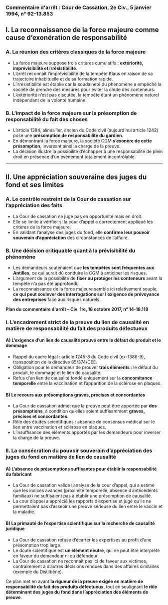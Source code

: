 ### **Commentaire d'arrêt : Cour de Cassation, 2e Civ., 5 janvier 1994, n° 92-13.853**

## **I. La reconnaissance de la force majeure comme cause d’exonération de responsabilité**

### **A. La réunion des critères classiques de la force majeure**

- La force majeure suppose trois critères cumulatifs : **extériorité, imprévisibilité et irrésistibilité**.
- L’arrêt reconnaît l’imprévisibilité de la tempête Klaus en raison de sa trajectoire inhabituelle et de sa formation rapide.
- L’irrésistibilité est établie car la soudaineté du phénomène a empêché la société de prendre des mesures pour éviter la chute des conteneurs.
- L’extériorité n’est pas discutée, la tempête étant un phénomène naturel indépendant de la volonté humaine.

### **B. L’impact de la force majeure sur la présomption de responsabilité du fait des choses**

- L’article 1384, alinéa 1er, ancien du Code civil (aujourd’hui article 1242) pose une **présomption de responsabilité du gardien**.
- En démontrant la force majeure, la société CGM **s’exonère de cette présomption**, inversant ainsi la charge de la preuve.
- La décision illustre la possibilité d’échapper à une responsabilité de plein droit en présence d’un événement totalement incontrôlable.

---

## **II. Une appréciation souveraine des juges du fond et ses limites**

### **A. Le contrôle restreint de la Cour de cassation sur l’appréciation des faits**

- La Cour de cassation ne juge pas en opportunité mais en droit.
- Elle se limite à vérifier si la cour d’appel a correctement appliqué les critères de la force majeure.
- En validant l’analyse des juges du fond, elle **confirme leur pouvoir souverain d’appréciation** des circonstances de l’affaire.

### **B. Une décision critiquable quant à la prévisibilité du phénomène**

- Les demandeurs soutenaient que **les tempêtes sont fréquentes aux Antilles**, ce qui aurait dû conduire la CGM à anticiper les risques.
- L’argument de la possibilité de **fixer ou protéger les conteneurs** avant la tempête n’a pas été approfondi.
- La reconnaissance de la force majeure semble ici relativement souple, **ce qui peut soulever des interrogations sur l’exigence de prévoyance des entreprises** face aux risques naturels.

**Plan du commentaire d'arrêt – Civ. 1re, 18 octobre 2017, n° 14-18.118**

### **I. L’encadrement strict de la preuve du lien de causalité en matière de responsabilité du fait des produits défectueux**

#### **A) L’exigence d’un lien de causalité prouvé entre le défaut du produit et le dommage**

- Rappel du cadre légal : article 1245-8 du Code civil (ex-1386-9), transposition de la directive 85/374/CEE.
- Obligation pour le demandeur de prouver **trois éléments** : le défaut du produit, le dommage et le lien de causalité.
- Refus d’un lien de causalité fondé uniquement sur la **concomitance temporelle** entre la vaccination et l’apparition de la sclérose en plaques.

#### **B) Le recours aux présomptions graves, précises et concordantes**

- La Cour de cassation admet que la preuve peut être apportée par **des présomptions**, à condition qu’elles soient suffisamment **graves, précises et concordantes**.
- Rôle des études scientifiques : absence de consensus médical sur le lien entre vaccination et sclérose en plaques.
- L’insuffisance des éléments apportés par les demandeurs pour inverser la charge de la preuve.

### **II. La consécration du pouvoir souverain d’appréciation des juges du fond en matière de lien de causalité**

#### **A) L’absence de présomptions suffisantes pour établir la responsabilité du fabricant**

- La Cour de cassation valide l’analyse de la cour d’appel, qui a estimé que les indices avancés (proximité temporelle, absence d’antécédents familiaux) ne suffisaient pas à établir une présomption de causalité.
- La cour d’appel a apprécié les rapports d’expertise et jugé qu’ils ne permettaient pas d’asseoir une preuve sérieuse du lien entre le vaccin et la maladie.

#### **B) La primauté de l’expertise scientifique sur la recherche de causalité juridique**

- La Cour de cassation refuse d’écarter les expertises au profit d’une présomption trop large.
- Le doute scientifique est **un élément neutre**, qui ne peut être interprété en faveur du demandeur ni du défendeur.
- La Cour de cassation ne reconnaît pas ici de faveur aux victimes, contrairement à d’autres décisions rendues dans des affaires similaires (exemple du Distilbène).

Ce plan met en avant **la rigueur de la preuve exigée en matière de responsabilité du fait des produits défectueux**, tout en soulignant **le rôle déterminant des juges du fond dans l’appréciation des éléments de preuve**.